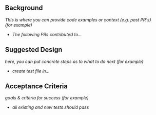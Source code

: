 <!-- < < < < < < < < < < < < < < < < < < < < < < < < < < < < < < < < < ☺
v                               ✰  Thanks for creating an issue! ✰    
☺ > > > > > > > > > > > > > > > > > > > > > > > > > > > > > > > > >  -->

## Background
*This is where you can provide code examples or context (e.g. past PR's)*
*(for example)*
- *The following PRs contributed to...*

## Suggested Design
*here, you can put concrete steps as to what to do next*
*(for example)*
- *create test file in...*

## Acceptance Criteria
*goals & criteria for success*
*(for example)*
- *all existing and new tests should pass*

